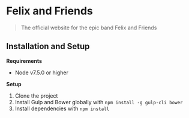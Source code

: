 # Felix and Friends

> The official website for the epic band Felix and Friends

## Installation and Setup

__Requirements__

- Node v7.5.0 or higher

__Setup__

1. Clone the project
2. Install Gulp and Bower globally with `npm install -g gulp-cli bower`
3. Install dependencies with `npm install`
